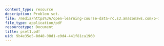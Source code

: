 ```yaml
---
content_type: resource
description: Problem set.
file: /media/https%3A/open-learning-course-data-rc.s3.amazonaws.com/5-13-organic-chemistry-ii-fall-2006/9b4e35e58d4808d1e9d4441f81ca1960_pset1.pdf
file_type: application/pdf
resourcetype: Document
title: pset1.pdf
uid: 9b4e35e5-8d48-08d1-e9d4-441f81ca1960
---
```

